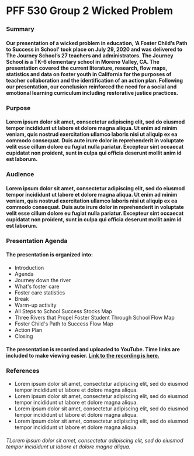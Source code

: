 # **PFF 530 Group 2 Wicked Problem**

### Summary

#### Our presentation of a wicked problem in education, ‘A Foster Child’s Path to Success in School’ took place on July 29, 2020 and was delivered to The Journey School’s 27 teachers and administrators. The Journey School is a TK-6 elementary school in Moreno Valley, CA. The presentation covered the current literature, research, flow maps, statistics and data on foster youth in California for the purposes of teacher collaboration and the identification of an action plan. Following our presentation, our conclusion reinforced the need for a social and emotional learning curriculum including restorative justice practices.

### Purpose

#### Lorem ipsum dolor sit amet, consectetur adipiscing elit, sed do eiusmod tempor incididunt ut labore et dolore magna aliqua. Ut enim ad minim veniam, quis nostrud exercitation ullamco laboris nisi ut aliquip ex ea commodo consequat. Duis aute irure dolor in reprehenderit in voluptate velit esse cillum dolore eu fugiat nulla pariatur. Excepteur sint occaecat cupidatat non proident, sunt in culpa qui officia deserunt mollit anim id est laborum.

### Audience

####  Lorem ipsum dolor sit amet, consectetur adipiscing elit, sed do eiusmod tempor incididunt ut labore et dolore magna aliqua. Ut enim ad minim veniam, quis nostrud exercitation ullamco laboris nisi ut aliquip ex ea commodo consequat. Duis aute irure dolor in reprehenderit in voluptate velit esse cillum dolore eu fugiat nulla pariatur. Excepteur sint occaecat cupidatat non proident, sunt in culpa qui officia deserunt mollit anim id est laborum.

### Presentation Agenda

#### The presentation is organized into: 
* Introduction
* Agenda
* Journey down the river 
* What's foster care
* Foster care statistics 
* Break 
* Warm-up activity
* All Steps to School Success Stocks Map
* Three Rivers that Propel Foster Student Through School Flow Map
* Foster Child's Path to Success Flow Map 
* Action Plan 
* Closing 

#### The presentation is recorded and uploaded to YouTube.  Time links are included to make viewing easier.  [Link to the recording is here.](https://youtu.be/QvB8B-CHNyE)

### References
* Lorem ipsum dolor sit amet, consectetur adipiscing elit, sed do eiusmod tempor incididunt ut labore et dolore magna aliqua.
* Lorem ipsum dolor sit amet, consectetur adipiscing elit, sed do eiusmod tempor incididunt ut labore et dolore magna aliqua.
* Lorem ipsum dolor sit amet, consectetur adipiscing elit, sed do eiusmod tempor incididunt ut labore et dolore magna aliqua.
* Lorem ipsum dolor sit amet, consectetur adipiscing elit, sed do eiusmod tempor incididunt ut labore et dolore magna aliqua.

###### TLorem ipsum dolor sit amet, consectetur adipiscing elit, sed do eiusmod tempor incididunt ut labore et dolore magna aliqua.
